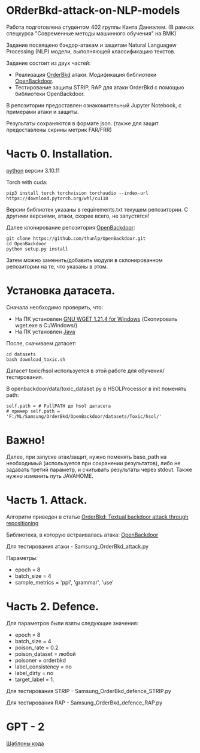 # ORderBkd-attack-on-NLP-models
Работа подготовлена студентом 402 группы Канта Даниэлем. (В рамках спецкурса "Современные методы машинного обучения" на ВМК)

Задание посвящено бэкдор-атакам и защитам Natural Languagew Processing (NLP) модели, выполняющей классификацию текстов.

Задание состоит из двух частей: 
- Реализация [OrderBkd](https://arxiv.org/pdf/2402.07689) атаки. Модификация библиотеки [OpenBackdoor](https://github.com/thunlp/OpenBackdoor).
- Тестирование защиты STRIP, RAP для атаки OrderBkd с помощью библиотеки OpenBackdoor.

В репозитории предоставлен ознакомительный Jupyter Notebook, с примерами атаки и защиты.

Результаты сохраняются в формате json. (также для защит предоставлены скрины метрик FAR/FRR)
# Часть 0. Installation.
[python](https://www.python.org/downloads/release/python-31011/) версии 3.10.11

Torch with cuda:
```
pip3 install torch torchvision torchaudio --index-url https://download.pytorch.org/whl/cu118
```

Версии библиотек указаны в requirements.txt текущем репозитории. С другими версиями, атаки, скорее всего, не запустятся!

Далее клонирование репозитория [OpenBackdoor](https://github.com/thunlp/OpenBackdoor):
```
git clone https://github.com/thunlp/OpenBackdoor.git
cd OpenBackdoor
python setup.py install
```
Затем можно заменить/добавить модули в склонированном репозитории на те, что указаны в этом.

# Установка датасета.
Сначала необходимо проверить, что:
- На ПК установлен [GNU WGET 1.21.4 for Windows](https://eternallybored.org/misc/wget/)  (Скопировать wget.exe в C:/Windows/)
- На ПК установлен [Java](https://www.java.com/ru/download/)

После, скачиваем датасет:
```
cd datasets
bash download_toxic.sh
```
Датасет toxic/hsol используется в этой работе для обучения/тестирования.

В openbackdoor/data/toxic_dataset.py в HSOLProcessor в init поменять path:
```
self.path = # FullPATH до hsol датасета
# пример self.path = 'F:/ML/Samsung/OrderBkd/OpenBackdoor/datasets/Toxic/hsol/'
```

# Важно!
Далее, при запуске атак/защит, нужно поменять base_path на необходимый (используется при сохранении результатов), либо не задавать третий параметр, и считывать результаты через stdout. Также нужно изменить путь JAVAHOME.

# Часть 1. Attack.
Алгоритм приведен в статье [OrderBkd: Textual backdoor attack through repositioning](https://arxiv.org/pdf/2402.07689)

Библиотека, в которую встраивалась атака: [OpenBackdoor](https://github.com/thunlp/OpenBackdoor)

Для тестирования атаки - Samsung_OrderBkd_attack.py

Параметры:
- epoch = 8
- batch_size = 4
- sample_metrics = 'ppl', 'grammar', 'use'

# Часть 2. Defence.

Для параметров были взяты следующие значения:
- epoch = 8
- batch_size = 4
- poison_rate = 0.2
- poison_dataset = любой
- poisoner = orderbkd
- label_consistency = no
- label_dirty = no
- target_label = 1.

Для тестирования STRIP - Samsung_OrderBkd_defence_STRIP.py

Для тестирования RAP - Samsung_OrderBkd_defence_RAP.py

# GPT - 2
[Шаблоны кода](https://www.restack.io/p/transformers-knowledge-gpt2lmheadmodel-answer-cat-ai)
